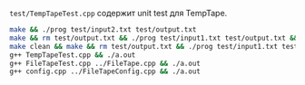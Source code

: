 `test/TempTapeTest.cpp` содержит unit test для TempTape.

```sh
make && ./prog test/input2.txt test/output.txt
make && rm test/output.txt && ./prog test/input1.txt test/output.txt && cat test/output.txt
make clean && make && rm test/output.txt && ./prog test/input1.txt test/output.txt && cat test/output.txt
g++ TempTapeTest.cpp && ./a.out
g++ FileTapeTest.cpp ../FileTape.cpp && ./a.out
g++ config.cpp ../FileTapeConfig.cpp && ./a.out
```
